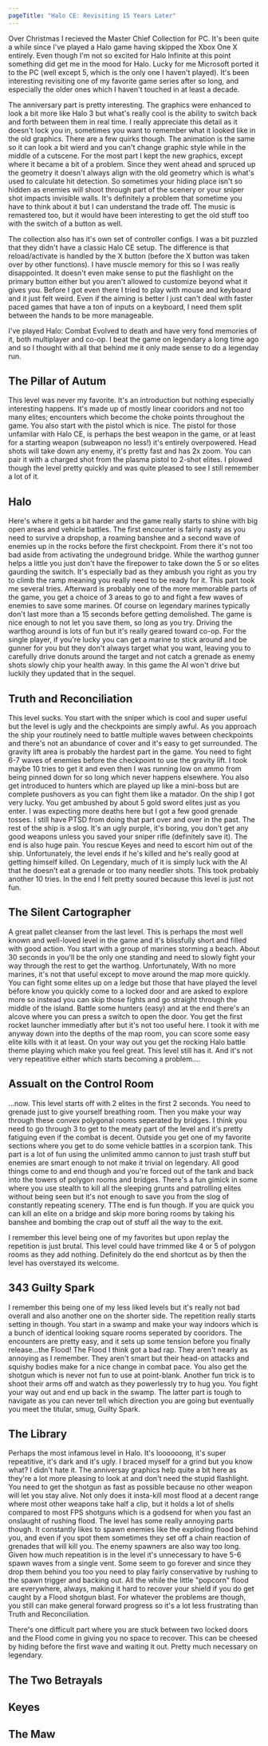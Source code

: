 ```yaml
---
pageTitle: "Halo CE: Revisiting 15 Years Later"
---
```


Over Christmas I recieved the Master Chief Collection for PC.  It's been quite a while since I've played a Halo game having skipped the Xbox One X entirely.  Even though I'm not so excited for Halo Infinite at this point something did get me in the mood for Halo.  Lucky for me Microsoft ported it to the PC (well except 5, which is the only one I haven't played).  It's been interesting revisiting one of my favorite game series after so long, and especially the older ones which I haven't touched in at least a decade.

The anniversary part is pretty interesting.  The graphics were enhanced to look a bit more like Halo 3 but what's really cool is the ability to switch back and forth between them in real time.  I really appreciate this detail as it doesn't lock you in, sometimes you want to remember what it looked like in the old graphics.  There are a few quirks though.  The animation is the same so it can look a bit wierd and you can't change graphic style while in the middle of a cutscene.  For the most part I kept the new graphics, except where it became a bit of a problem.  Since they went ahead and spruced up the geometry it doesn't always align with the old geometry which is what's used to calculate hit detection.  So sometimes your hiding place isn't so hidden as enemies will shoot through part of the scenery or your sniper shot impacts invisible walls.  It's definitely a problem that sometime you have to think about it but I can understand the trade off.  The music is remastered too, but it would have been interesting to get the old stuff too with the switch of a button as well.

The collection also has it's own set of controller configs.  I was a bit puzzled that they didn't have a classic Halo CE setup.  The difference is that reload/activate is handled by the X button (before the X button was taken over by other functions).  I have muscle memory for this so I was really disappointed.  It doesn't even make sense to put the flashlight on the primary button either but you aren't allowed to customize beyond what it gives you.  Before I got even there I tried to play with mouse and keyboard and it just felt weird.  Even if the aiming is better I just can't deal with faster paced games that have a ton of inputs on a keyboard, I need them split between the hands to be more manageable.

I've played Halo: Combat Evolved to death and have very fond memories of it, both multiplayer and co-op.  I beat the game on legendary a long time ago and so I thought with all that behind me it only made sense to do a legenday run.

## The Pillar of Autum

This level was never my favorite.  It's an introduction but nothing especially interesting happens.  It's made up of mostly linear cooridors and not too many elites; encounters which become the choke points throughout the game.  You also start with the pistol which is nice.  The pistol for those unfamilar with Halo CE, is perhaps the best weapon in the game, or at least for a starting weapon (subweapon no less!) it's entirely overpowered.  Head shots will take down any enemy, it's pretty fast and has 2x zoom.  You can pair it with a charged shot from the plasma pistol to 2-shot elites.  I plowed though the level pretty quickly and was quite pleased to see I still remember a lot of it.

## Halo

Here's where it gets a bit harder and the game really starts to shine with big open areas and vehicle battles.  The first encounter is fairly nasty as you need to survive a dropshop, a roaming banshee and a second wave of enemies up in the rocks before the first checkpoint.  From there it's not too bad aside from activating the undeground bridge.  While the warthog gunner helps a little you just don't have the firepower to take down the 5 or so elites gaurding the switch.  It's especially bad as they ambush you right as you try to climb the ramp meaning you really need to be ready for it.  This part took me several tries.  Afterward is probably one of the more memorable parts of the game, you get a choice of 3 areas to go to and fight a few waves of enemies to save some marines.  Of course on legendary marines typically don't last more than a 15 seconds before getting demolished.  The game is nice enough to not let you save them, so long as you try.  Driving the warthog around is lots of fun but it's really geared toward co-op.  For the single player, if you're lucky you can get a marine to stick around and be gunner for you but they don't always target what you want, leaving you to carefully drive donuts around the target and not catch a grenade as enemy shots slowly chip your health away.  In this game the AI won't drive but luckily they updated that in the sequel.

## Truth and Reconciliation

This level sucks.  You start with the sniper which is cool and super useful but the level is ugly and the checkpoints are simply awful.  As you approach the ship your routinely need to battle multiple waves between checkpoints and there's not an abundance of cover and it's easy to get surrounded.  The gravity lift area is probably the hardest part in the game.  You need to fight 6-7 waves of enemies before the checkpoint to use the gravity lift.  I took maybe 10 tries to get it and even then I was running low on ammo from being pinned down for so long which never happens elsewhere.  You also get introduced to hunters which are played up like a mini-boss but are complete pushovers as you can fight them like a matador.  On the ship I got very lucky.  You get ambushed by about 5 gold sword elites just as you enter.  I was expecting more deaths here but I got a few good grenade tosses. I still have PTSD from doing that part over and over in the past.  The rest of the ship is a slog.  It's an ugly purple, it's boring, you don't get any good weapons unless you saved your sniper rifle (definitely save it).  The end is also huge pain.  You rescue Keyes and need to escort him out of the ship.  Unfortunately, the level ends if he's killed and he's really good at getting himself killed.  On Legendary, much of it is simply luck with the AI that he doesn't eat a grenade or too many needler shots.  This took probably another 10 tries.  In the end I felt pretty soured because this level is just not fun.

## The Silent Cartographer

A great pallet cleanser from the last level.  This is perhaps the most well known and well-loved level in the game and it's blissfully short and filled with good action.  You start with a group of marines storming a beach.  About 30 seconds in you'll be the only one standing and need to slowly fight your way through the rest to get the warthog.  Unfortunately, With no more marines, it's not that useful except to move around the map more quickly.  You can fight some elites up on a ledge but those that have played the level before know you quickly come to a locked door and are asked to explore more so instead you can skip those fights and go straight through the middle of the island.  Battle some hunters (easy) and at the end there's an alcove where you can press a switch to open the door.  You get the first rocket launcher immediatly after but it's not too useful here.  I took it with me anyway down into the depths of the map room, you can score some easy elite kills with it at least.  On your way out you get the rocking Halo battle theme playing which make you feel great.  This level still has it.  And it's not very repeatitive either which starts becoming a problem....

## Assualt on the Control Room

...now.  This level starts off with 2 elites in the first 2 seconds.  You need to grenade just to give yourself breathing room.  Then you make your way through these convex polygonal rooms seperated by bridges.  I think you need to go through 3 to get to the meaty part of the level and it's pretty fatiguing even if the combat is decent.  Outside you get one of my favorite sections where you get to do some vehicle battles in a scorpion tank.  This part is a lot of fun using the unlimited ammo cannon to just trash stuff but enemies are smart enough to not make it trivial on legendary.  All good things come to and end though and you're forced out of the tank and back into the towers of polygon rooms and bridges.  There's a fun gimick in some where you use stealth to kill all the sleeping grunts and patrolling elites without being seen but it's not enough to save you from the slog of constantly repeating scenery.  TThe end is fun though.  If you are quick you can kill an elite on a bridge and skip more boring rooms by taking his banshee and bombing the crap out of stuff all the way to the exit.  

I remember this level being one of my favorites but upon replay the repetition is just brutal.  This level could have trimmed like 4 or 5 of polygon rooms as they add nothing. Definitely do the end shortcut as by then the level has overstayed its welcome.

## 343 Guilty Spark

I remember this being one of my less liked levels but it's really not bad overall and also another one on the shorter side.  The repetition really starts setting in though.  You start in a swamp and make your way indoors which is a bunch of identical looking square rooms seperated by cooridors.  The encounters are pretty easy, and it sets up some tension before you finally release...the Flood!  The Flood I think got a bad rap.  They aren't nearly as annoying as I remember.  They aren't smart but their head-on attacks and squishy bodies make for a nice change in combat pace.  You also get the shotgun which is never not fun to use at point-blank.  Another fun trick is to shoot their arms off and watch as they powerlessly try to hug you.  You fight your way out and end up back in the swamp.  The latter part is tough to navigate as you can never tell which direction you are going but eventually you meet the titular, smug, Guilty Spark.

## The Library

Perhaps the most infamous level in Halo.  It's loooooong, it's super repeatitive, it's dark and it's ugly.  I braced myself for a grind but you know what?  I didn't hate it.  The anniversay graphics help quite a bit here as they're a lot more pleasing to look at and don't need the stupid flashlight. You need to get the shotgun as fast as possible because no other weapon will let you stay alive.  Not only does it insta-kill most flood at a decent range where most other weapons take half a clip, but it holds a lot of shells compared to most FPS shotguns which is a godsend for when you fast an onslaught of rushing flood.  The level has some really annoying parts though.  It constantly likes to spawn enemies like the exploding flood behind you, and even if you spot them sometimes they set off a chain reaction of grenades that will kill you.  The enemy spawners are also way too long.  Given how much repeatition is in the level it's unnecessary to have 5-6 spawn waves from a single vent.  Some seem to go forever and since they drop them behind you too you need to play fairly conservative by rushing to the spawn trigger and backing out.  All the while the little "popcorn" flood are everywhere, always, making it hard to recover your shield if you do get caught by a Flood shotgun blast.  For whatever the problems are though, you still can make general forward progress so it's a lot less frustrating than Truth and Reconciliation.

There's one difficult part where you are stuck between two locked doors and the Flood come in giving you no space to recover.  This can be cheesed by hiding before the first wave and waiting it out.  Pretty much necessary on legendary.

## The Two Betrayals

## Keyes

## The Maw